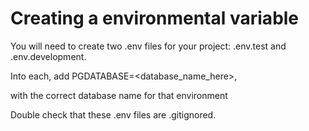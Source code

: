 # Creating a environmental variable

You will need to create two .env files for your project: .env.test and .env.development.

Into each, add PGDATABASE=<database_name_here>,

with the correct database name for that environment

Double check that these .env files are .gitignored.
